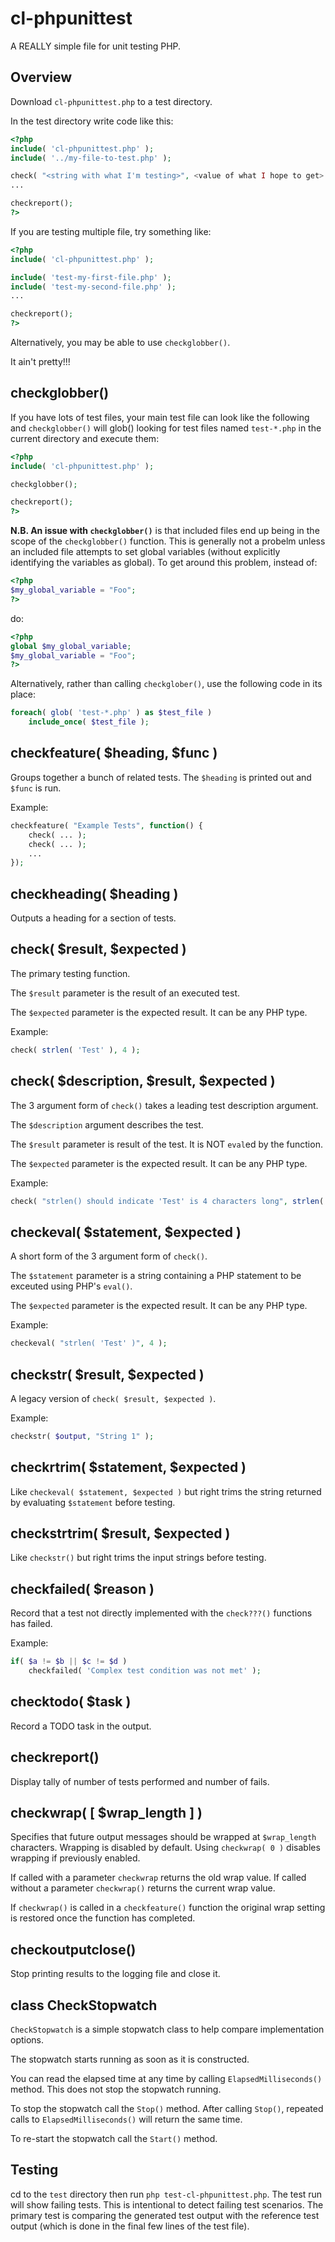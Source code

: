 # cl-phpunittest

A REALLY simple file for unit testing PHP.

## Overview

Download `cl-phpunittest.php` to a test directory.

In the test directory write code like this:

```php
<?php
include( 'cl-phpunittest.php' );
include( '../my-file-to-test.php' );

check( "<string with what I'm testing>", <value of what I hope to get> );
...

checkreport();
?>
```

If you are testing multiple file, try something like:

```php
<?php
include( 'cl-phpunittest.php' );

include( 'test-my-first-file.php' );
include( 'test-my-second-file.php' );
...

checkreport();
?>
```

Alternatively, you may be able to use `checkglobber()`.

It ain't pretty!!!

## checkglobber()

If you have lots of test files, your main test file can look
like the following and `checkglobber()` will glob() looking for test files
named `test-*.php` in the current directory and execute them:

```php
<?php
include( 'cl-phpunittest.php' );

checkglobber();

checkreport();
?>
```

__N.B. An issue with `checkglobber()`__ is that included files end up being in the
scope of the `checkglobber()` function.  This is generally not a probelm unless
an included file attempts to set global variables (without explicitly
identifying the variables as global).  To get around this problem, instead of:

```php
<?php
$my_global_variable = "Foo";
?>
```

do:

```php
<?php
global $my_global_variable;
$my_global_variable = "Foo";
?>
```

Alternatively, rather than calling `checkglober()`, use the following code in
its place:

```php
foreach( glob( 'test-*.php' ) as $test_file )
    include_once( $test_file );
```

## checkfeature( $heading, $func )

Groups together a bunch of related tests.  The `$heading` is printed out and
`$func` is run.

Example:

```php
checkfeature( "Example Tests", function() {
    check( ... );
    check( ... );
    ...
});
```

## checkheading( $heading )

Outputs a heading for a section of tests.

## check( $result, $expected )

The primary testing function.

The `$result` parameter is the result of an executed test.

The `$expected` parameter is the expected result.  It can be any PHP type.

Example:

```php
check( strlen( 'Test' ), 4 );
```

## check( $description, $result, $expected )

The 3 argument form of `check()` takes a leading test description argument.

The `$description` argument describes the test.

The `$result` parameter is result of the test. It is NOT `eval`ed by the
function.

The `$expected` parameter is the expected result.  It can be any PHP type.

Example:

```php
check( "strlen() should indicate 'Test' is 4 characters long", strlen( 'Test' ), 4 );
```

## checkeval( $statement, $expected )

A short form of the 3 argument form of `check()`.

The `$statement` parameter is a string containing a PHP statement to be
exceuted using PHP's `eval()`.

The `$expected` parameter is the expected result.  It can be any PHP type.

Example:

```php
checkeval( "strlen( 'Test' )", 4 );
```

## checkstr( $result, $expected )

A legacy version of `check( $result, $expected )`.

Example:

```php
checkstr( $output, "String 1" );
```

## checkrtrim( $statement, $expected )

Like `checkeval( $statement, $expected )` but right trims the string returned by evaluating `$statement`
before testing.

## checkstrtrim( $result, $expected )

Like `checkstr()` but right trims the input strings before testing.

## checkfailed( $reason )

Record that a test not directly implemented with the `check???()` functions
has failed.

Example:

```php
if( $a != $b || $c != $d )
    checkfailed( 'Complex test condition was not met' );
```

## checktodo( $task )

Record a TODO task in the output.

## checkreport()

Display tally of number of tests performed and number of fails.

## checkwrap( [ $wrap_length ] )

Specifies that future output messages should be wrapped at `$wrap_length`
characters.  Wrapping is disabled by default.  Using `checkwrap( 0 )` disables
wrapping if previously enabled.

If called with a parameter `checkwrap` returns the old wrap value.
If called without a parameter `checkwrap()` returns the current wrap value.

If `checkwrap()` is called in a `checkfeature()` function the original wrap
setting is restored once the function has completed.

## checkoutputclose()

Stop printing results to the logging file and close it.

## class CheckStopwatch

`CheckStopwatch` is a simple stopwatch class to help compare implementation
options.

The stopwatch starts running as soon as it is constructed.

You can read the elapsed time at any time by calling `ElapsedMilliseconds()`
method.  This does not stop the stopwatch running.

To stop the stopwatch call the `Stop()` method.  After calling `Stop()`,
repeated calls to `ElapsedMilliseconds()` will return the same time.

To re-start the stopwatch call the `Start()` method.

## Testing

cd to the `test` directory then run `php test-cl-phpunittest.php`.  The test
run will show failing tests.  This is intentional to detect failing test
scenarios.  The primary test is comparing the generated test output with
the reference test output (which is done in the final few lines of the test
file).
